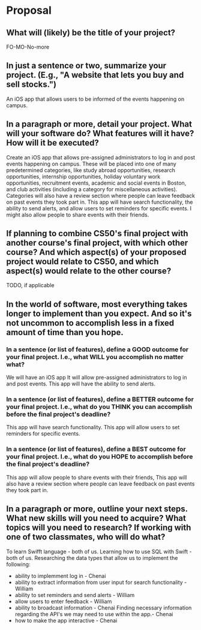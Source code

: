 # Proposal

## What will (likely) be the title of your project?

FO-MO-No-more

## In just a sentence or two, summarize your project. (E.g., "A website that lets you buy and sell stocks.")

An iOS app that allows users to be informed of the events happening on campus.

## In a paragraph or more, detail your project. What will your software do? What features will it have? How will it be executed?

Create an iOS app that allows pre-assigned administrators to log in and post events happening on campus.
These will be placed into one of many predetermined categories, like study abroad opportunities, research opportunities, internship
opportunities, holiday voluntary work opportunities, recruitment events, academic and social events in Boston, and club activities
(including a category for miscellaneous activities). Categories will also have a review section where people can leave feedback on
past events they took part in.
This app will have search functionality, the ability to send alerts, and allow users to set reminders for specific events.
I might also allow people to share events with their friends.

## If planning to combine CS50's final project with another course's final project, with which other course? And which aspect(s) of your proposed project would relate to CS50, and which aspect(s) would relate to the other course?

TODO, if applicable

## In the world of software, most everything takes longer to implement than you expect. And so it's not uncommon to accomplish less in a fixed amount of time than you hope.

### In a sentence (or list of features), define a GOOD outcome for your final project. I.e., what WILL you accomplish no matter what?

We will have an iOS app
It will allow pre-assigned administrators to log in and post events.
This app will have the ability to send alerts.

### In a sentence (or list of features), define a BETTER outcome for your final project. I.e., what do you THINK you can accomplish before the final project's deadline?

This app will have search functionality.
This app will allow users to set reminders for specific events.

### In a sentence (or list of features), define a BEST outcome for your final project. I.e., what do you HOPE to accomplish before the final project's deadline?

This app will allow people to share events with their friends,
This app will also have a review section where people can leave feedback on
past events they took part in.

## In a paragraph or more, outline your next steps. What new skills will you need to acquire? What topics will you need to research? If working with one of two classmates, who will do what?

To learn Swifft language - both of us.
Learning how to use SQL with Swift - both of us.
Researching the data types that allow us to implement the following:
- ability to implemment log in - Chenai
- ability to extract information from user input for search functionality - William
- ability to set reminders and send alerts - William
- allow users to enter feedback - William
- ability to broadcast information - Chenai
Finding necessary information regarding the API's we may need to use within the app.- Chenai
- how to make the app interactive - Chenai
